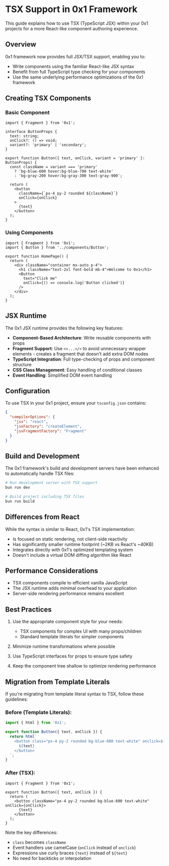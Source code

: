 # TSX Support in 0x1 Framework

This guide explains how to use TSX (TypeScript JSX) within your 0x1 projects for a more React-like component authoring experience.

## Overview

0x1 framework now provides full JSX/TSX support, enabling you to:

- Write components using the familiar React-like JSX syntax
- Benefit from full TypeScript type checking for your components
- Use the same underlying performance optimizations of the 0x1 framework

## Creating TSX Components

### Basic Component

```tsx
import { Fragment } from '0x1';

interface ButtonProps {
  text: string;
  onClick?: () => void;
  variant?: 'primary' | 'secondary';
}

export function Button({ text, onClick, variant = 'primary' }: ButtonProps) {
  const className = variant === 'primary' 
    ? 'bg-blue-600 hover:bg-blue-700 text-white' 
    : 'bg-gray-200 hover:bg-gray-300 text-gray-900';
    
  return (
    <button 
      className={`px-4 py-2 rounded ${className}`} 
      onClick={onClick}
    >
      {text}
    </button>
  );
}
```

### Using Components

```tsx
import { Fragment } from '0x1';
import { Button } from '../components/Button';

export function HomePage() {
  return (
    <div className="container mx-auto p-4">
      <h1 className="text-2xl font-bold mb-4">Welcome to 0x1</h1>
      <Button 
        text="Click me" 
        onClick={() => console.log('Button clicked')} 
      />
    </div>
  );
}
```

## JSX Runtime

The 0x1 JSX runtime provides the following key features:

- **Component-Based Architecture**: Write reusable components with props
- **Fragment Support**: Use `<>...</>` to avoid unnecessary wrapper elements - creates a fragment that doesn't add extra DOM nodes
- **TypeScript Integration**: Full type-checking of props and component structure
- **CSS Class Management**: Easy handling of conditional classes
- **Event Handling**: Simplified DOM event handling

## Configuration

To use TSX in your 0x1 project, ensure your `tsconfig.json` contains:

```json
{
  "compilerOptions": {
    "jsx": "react",
    "jsxFactory": "createElement",
    "jsxFragmentFactory": "Fragment"
  }
}
```

## Build and Development

The 0x1 framework's build and development servers have been enhanced to automatically handle TSX files:

```bash
# Run development server with TSX support
bun run dev

# Build project including TSX files
bun run build
```

## Differences from React

While the syntax is similar to React, 0x1's TSX implementation:

- Is focused on static rendering, not client-side reactivity
- Has significantly smaller runtime footprint (~2KB vs React's ~40KB)
- Integrates directly with 0x1's optimized templating system
- Doesn't include a virtual DOM diffing algorithm like React

## Performance Considerations

- TSX components compile to efficient vanilla JavaScript
- The JSX runtime adds minimal overhead to your application
- Server-side rendering performance remains excellent

## Best Practices

1. Use the appropriate component style for your needs:
   - TSX components for complex UI with many props/children
   - Standard template literals for simpler components
   
2. Minimize runtime transformations where possible

3. Use TypeScript interfaces for props to ensure type safety

4. Keep the component tree shallow to optimize rendering performance

## Migration from Template Literals

If you're migrating from template literal syntax to TSX, follow these guidelines:

### Before (Template Literals):
```ts
import { html } from '0x1';

export function Button({ text, onClick }) {
  return html`
    <button class="px-4 py-2 rounded bg-blue-600 text-white" onclick=${onClick}>
      ${text}
    </button>
  `;
}
```

### After (TSX):
```tsx
import { Fragment } from '0x1';

export function Button({ text, onClick }) {
  return (
    <button className="px-4 py-2 rounded bg-blue-600 text-white" onClick={onClick}>
      {text}
    </button>
  );
}
```

Note the key differences:
- `class` becomes `className`
- Event handlers use camelCase (`onClick` instead of `onclick`)
- Expressions use curly braces `{text}` instead of `${text}`
- No need for backticks or interpolation
